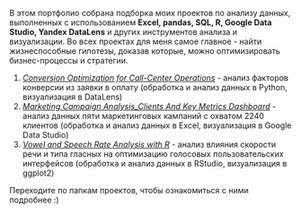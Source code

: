 В этом портфолио собрана подборка моих проектов по анализу данных, выполненных с использованием **Excel, pandas, SQL, R, Google Data Studio, Yandex DataLens** и других инструментов анализа и визуализации. Во всех проектах для меня самое главное - найти жизнеспособные гипотезы, доказав которые, можно оптимизировать бизнес-процессы и стратегии.

1. *[Conversion Optimization for Call-Center Operations](https://github.com/lyasmaria/data-analytics-portfolio/tree/main/ru/Conversion%20Optimization%20for%20Call-Center%20Operations)* - анализ факторов конверсии из заявки в оплату (обработка и анализ данных в Python, визуализация в DataLens)
2. *[Marketing Campaign Analysis_Clients And Key Metrics Dashboard](https://github.com/lyasmaria/data-analytics-portfolio/tree/main/ru/Marketing%20Campaign%20Analysis_Clients%20And%20Key%20Metrics%20Dashboard)* - анализ данных пяти маркетинговых кампаний с охватом 2240 клиентов (обработка и анализ данных в Excel, визуализация в Google Data Studio)
3. *[Vowel and Speech Rate Analysis with R](https://github.com/lyasmaria/data-analytics-portfolio/tree/main/ru/Vowel%20and%20Speech%20Rate%20Analysis%20with%20R)* - анализ влияния скорости речи и типа гласных на оптимизацию голосовых пользовательских интерфейсов (обработка и анализ данных в RStudio, визуализация в ggplot2)

Переходите по папкам проектов, чтобы ознакомиться с ними подробнее :)
